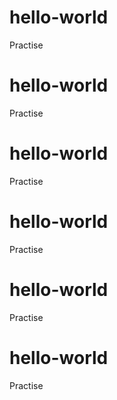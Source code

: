 # hello-world
Practise
# hello-world
Practise
# hello-world
Practise
# hello-world
Practise
# hello-world
Practise
# hello-world
Practise
